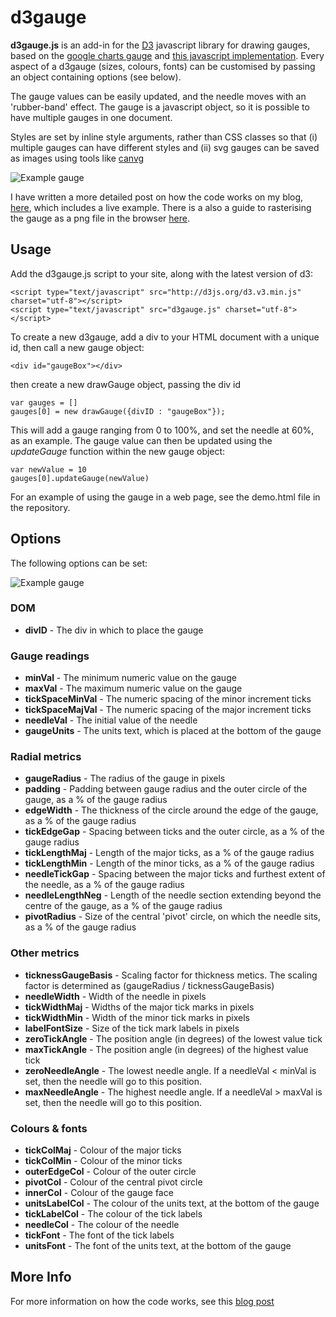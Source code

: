 # d3gauge

**d3gauge.js** is an add-in for the [D3](http://d3js.org) javascript library for drawing gauges, based on the [google charts gauge](https://developers.google.com/chart/interactive/docs/gallery/gauge) and [this javascript implementation](http://tomerdoron.blogspot.nl/2011/12/google-style-gauges-using-d3js.html). Every aspect of a d3gauge (sizes, colours, fonts) can be customised by passing an object containing options (see below).  

The gauge values can be easily updated, and the needle moves with an 'rubber-band' effect.  The gauge is a javascript object, so it is possible to have multiple gauges in one document.

Styles are set by inline style arguments, rather than CSS classes so that (i) multiple gauges can have different styles and (ii) svg gauges can be saved as images using tools like [canvg](https://github.com/gabelerner/canvg)

![Example gauge](https://github.com/oliverbinns/d3gauge/blob/master/docs/example.png "Example gauge")

I have written a more detailed post on how the code works on my blog, [here](http://oliverbinns.com/articles/D3js-gauge/), which includes a live example. There is a also a guide to rasterising the gauge as a png file in the browser [here](http://oliverbinns.com/articles/rasterising-SVG-in-the-browser/).

## Usage
Add the d3gauge.js script to your site, along with the latest version of d3:
```
<script type="text/javascript" src="http://d3js.org/d3.v3.min.js" charset="utf-8"></script>
<script type="text/javascript" src="d3gauge.js" charset="utf-8"></script>
```

To create a new d3gauge, add a div to your HTML document with a unique id, then call a new gauge object:

```
<div id="gaugeBox"></div>
```

then create a new drawGauge object, passing the div id

```
var gauges = []
gauges[0] = new drawGauge({divID : "gaugeBox"}); 
```

This will add a gauge ranging from 0 to 100%, and set the needle at 60%, as an example.
The gauge value can then be updated using the _updateGauge_ function within the new gauge object:

```
var newValue = 10
gauges[0].updateGauge(newValue)
```

For an example of using the gauge in a web page, see the demo.html file in the repository.

## Options
The following options can be set:

![Example gauge](https://github.com/oliverbinns/d3gauge/blob/master/docs/exampleOverlay.png "Example gauge")

### DOM
* **divID** - The div in which to place the gauge

### Gauge readings
* **minVal** - The minimum numeric value on the gauge
* **maxVal** - The maximum numeric value on the gauge
* **tickSpaceMinVal** - The numeric spacing of the minor increment ticks
* **tickSpaceMajVal** - The numeric spacing of the major increment ticks
* **needleVal** - The initial value of the needle
* **gaugeUnits** - The units text, which is placed at the bottom of the gauge

### Radial metrics
* **gaugeRadius** - The radius of the gauge in pixels
* **padding** - Padding between gauge radius and the outer circle of the gauge, as a % of the gauge radius
* **edgeWidth** - The thickness of the circle around the edge of the gauge, as a % of the gauge radius
* **tickEdgeGap** - Spacing between ticks and the outer circle, as a % of the gauge radius
* **tickLengthMaj** - Length of the major ticks, as a % of the gauge radius
* **tickLengthMin** - Length of the minor ticks, as a % of the gauge radius
* **needleTickGap** - Spacing between the  major ticks and furthest extent of the needle, as a % of the gauge radius
* **needleLengthNeg** - Length of the needle section extending beyond the centre of the gauge, as a % of the gauge radius
* **pivotRadius** - Size of the central 'pivot' circle, on which the needle sits, as a % of the gauge radius

### Other metrics
* **ticknessGaugeBasis** - Scaling factor for thickness metics.  The scaling factor is determined as (gaugeRadius / ticknessGaugeBasis)
* **needleWidth** - Width of the needle in pixels
* **tickWidthMaj** - Widths of the major tick marks in pixels
* **tickWidthMin** - Width of the minor tick marks in pixels
* **labelFontSize** - Size of the tick mark labels in pixels
* **zeroTickAngle** - The position angle (in degrees) of the lowest value tick
* **maxTickAngle** - The position angle (in degrees) of the highest value tick
* **zeroNeedleAngle** - The lowest needle angle.  If a needleVal < minVal is set, then the needle will go to this position.
* **maxNeedleAngle** - The highest needle angle.  If a needleVal > maxVal is set, then the needle will go to this position.

### Colours & fonts
* **tickColMaj** - Colour of the major ticks
* **tickColMin** - Colour of the minor ticks
* **outerEdgeCol** - Colour of the outer circle
* **pivotCol** - Colour of the central pivot circle
* **innerCol** - Colour of the gauge face
* **unitsLabelCol** - The colour of the units text, at the bottom of the gauge
* **tickLabelCol** - The colour of the tick labels
* **needleCol** - The colour of the needle
* **tickFont** - The font of the tick labels
* **unitsFont** - The font of the units text, at the bottom of the gauge

## More Info
For more information on how the code works, see this [blog post](http://oliverbinns.com/articles/D3js-gauge/)
